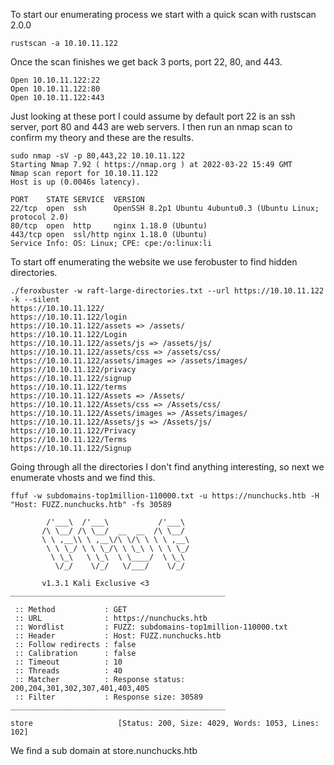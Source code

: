 To start our enumerating process we start with a quick scan with rustscan 2.0.0
```
rustscan -a 10.10.11.122
```
Once the scan finishes we get back 3 ports, port 22, 80, and 443.
```
Open 10.10.11.122:22
Open 10.10.11.122:80
Open 10.10.11.122:443
```
Just looking at these port I could assume by default port 22 is an ssh server, port 80 and 443 are web servers. I then run an nmap scan to confirm my theory and these are the results.
```
sudo nmap -sV -p 80,443,22 10.10.11.122
Starting Nmap 7.92 ( https://nmap.org ) at 2022-03-22 15:49 GMT
Nmap scan report for 10.10.11.122
Host is up (0.0046s latency).

PORT    STATE SERVICE  VERSION
22/tcp  open  ssh      OpenSSH 8.2p1 Ubuntu 4ubuntu0.3 (Ubuntu Linux; protocol 2.0)
80/tcp  open  http     nginx 1.18.0 (Ubuntu)
443/tcp open  ssl/http nginx 1.18.0 (Ubuntu)
Service Info: OS: Linux; CPE: cpe:/o:linux:li
```
To start off enumerating the website we use ferobuster to find hidden directories.
```
./feroxbuster -w raft-large-directories.txt --url https://10.10.11.122 -k --silent
https://10.10.11.122/
https://10.10.11.122/login
https://10.10.11.122/assets => /assets/
https://10.10.11.122/Login
https://10.10.11.122/assets/js => /assets/js/
https://10.10.11.122/assets/css => /assets/css/
https://10.10.11.122/assets/images => /assets/images/
https://10.10.11.122/privacy
https://10.10.11.122/signup
https://10.10.11.122/terms
https://10.10.11.122/Assets => /Assets/
https://10.10.11.122/Assets/css => /Assets/css/
https://10.10.11.122/Assets/images => /Assets/images/
https://10.10.11.122/Assets/js => /Assets/js/
https://10.10.11.122/Privacy
https://10.10.11.122/Terms
https://10.10.11.122/Signup
```
Going through all the directories I don't find anything interesting, so next we enumerate vhosts and we find this.
```
ffuf -w subdomains-top1million-110000.txt -u https://nunchucks.htb -H "Host: FUZZ.nunchucks.htb" -fs 30589

        /'___\  /'___\           /'___\       
       /\ \__/ /\ \__/  __  __  /\ \__/       
       \ \ ,__\\ \ ,__\/\ \/\ \ \ \ ,__\      
        \ \ \_/ \ \ \_/\ \ \_\ \ \ \ \_/      
         \ \_\   \ \_\  \ \____/  \ \_\       
          \/_/    \/_/   \/___/    \/_/       

       v1.3.1 Kali Exclusive <3
________________________________________________

 :: Method           : GET
 :: URL              : https://nunchucks.htb
 :: Wordlist         : FUZZ: subdomains-top1million-110000.txt
 :: Header           : Host: FUZZ.nunchucks.htb
 :: Follow redirects : false
 :: Calibration      : false
 :: Timeout          : 10
 :: Threads          : 40
 :: Matcher          : Response status: 200,204,301,302,307,401,403,405
 :: Filter           : Response size: 30589
________________________________________________

store                   [Status: 200, Size: 4029, Words: 1053, Lines: 102]
```
We find a sub domain at store.nunchucks.htb
